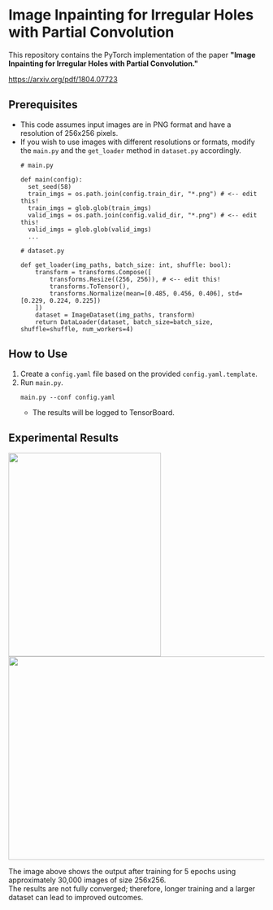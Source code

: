 # Image Inpainting for Irregular Holes with Partial Convolution

This repository contains the PyTorch implementation of the paper **"Image Inpainting for Irregular Holes with Partial Convolution."**

https://arxiv.org/pdf/1804.07723

## Prerequisites
- This code assumes input images are in PNG format and have a resolution of 256x256 pixels.
- If you wish to use images with different resolutions or formats, modify the `main.py` and the `get_loader` method in `dataset.py` accordingly.
  ```
  # main.py
  
  def main(config):
    set_seed(58)
    train_imgs = os.path.join(config.train_dir, "*.png") # <-- edit this!
    train_imgs = glob.glob(train_imgs)
    valid_imgs = os.path.join(config.valid_dir, "*.png") # <-- edit this!
    valid_imgs = glob.glob(valid_imgs)
    ...
  ```
  ```
  # dataset.py
  
  def get_loader(img_paths, batch_size: int, shuffle: bool):
      transform = transforms.Compose([
          transforms.Resize((256, 256)), # <-- edit this!
          transforms.ToTensor(), 
          transforms.Normalize(mean=[0.485, 0.456, 0.406], std=[0.229, 0.224, 0.225])
      ])
      dataset = ImageDataset(img_paths, transform)
      return DataLoader(dataset, batch_size=batch_size, shuffle=shuffle, num_workers=4)
  ```

## How to Use
1. Create a `config.yaml` file based on the provided `config.yaml.template`.
2. Run `main.py`.
    ```
    main.py --conf config.yaml
    ```
   - The results will be logged to TensorBoard.

## Experimental Results
<img src="https://github.com/user-attachments/assets/2015ab0e-9c0b-4979-828f-38de8c71d79d" width="300" height="400"/>
<img src="https://github.com/user-attachments/assets/a9c87c29-349d-4a9b-b69e-e59c65240640" width="650" height="400"/>

The image above shows the output after training for 5 epochs using approximately 30,000 images of size 256x256.  
The results are not fully converged; therefore, longer training and a larger dataset can lead to improved outcomes.
